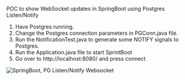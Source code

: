 POC to show WebSocket updates in SpringBoot using  Postgres Listen/Notify

1. Have Postgres running.
2. Change the Postgres connection parameters in PGConn.java file.
3. Run the NotificationTest.java to generate some NOTIFY signals to Postgres.
4. Run the Application.java file to start SprintBoot
5. Go over to http://localhost:8080/ and press connect




![SpringBoot, PG Listen/Notify Websocket](https://github.com/ranjanprj/SpringBootWSPostgresNotify/blob/master/src/main/resources/static/Springboot%20WS%20PG.gif "SpringBoot, PG Listen/Notify Websocket")


